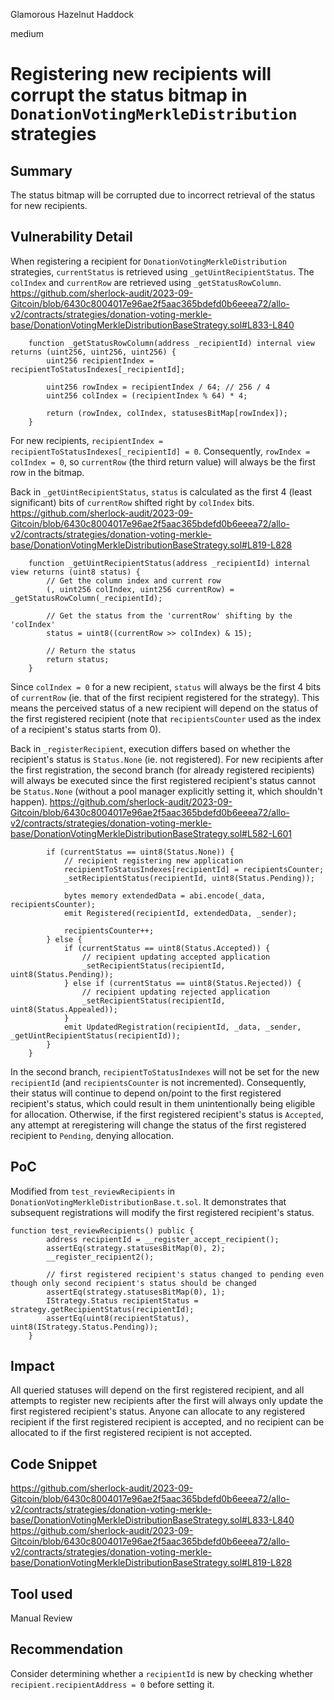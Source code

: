 Glamorous Hazelnut Haddock

medium

# Registering new recipients will corrupt the status bitmap in `DonationVotingMerkleDistribution` strategies
## Summary
The status bitmap will be corrupted due to incorrect retrieval of the status for new recipients.

## Vulnerability Detail
When registering a recipient for `DonationVotingMerkleDistribution` strategies, `currentStatus` is retrieved using `_getUintRecipientStatus`. The `colIndex` and `currentRow` are retrieved using `_getStatusRowColumn`.
https://github.com/sherlock-audit/2023-09-Gitcoin/blob/6430c8004017e96ae2f5aac365bdefd0b6eeea72/allo-v2/contracts/strategies/donation-voting-merkle-base/DonationVotingMerkleDistributionBaseStrategy.sol#L833-L840
```solidity
    function _getStatusRowColumn(address _recipientId) internal view returns (uint256, uint256, uint256) {
        uint256 recipientIndex = recipientToStatusIndexes[_recipientId];

        uint256 rowIndex = recipientIndex / 64; // 256 / 4
        uint256 colIndex = (recipientIndex % 64) * 4;

        return (rowIndex, colIndex, statusesBitMap[rowIndex]);
    }
```
For new recipients, `recipientIndex = recipientToStatusIndexes[_recipientId] = 0`. Consequently, `rowIndex = colIndex = 0`, so `currentRow` (the third return value) will always be the first row in the bitmap.

Back in `_getUintRecipientStatus`, `status` is calculated as the first 4 (least significant) bits of `currentRow` shifted right by `colIndex` bits.
https://github.com/sherlock-audit/2023-09-Gitcoin/blob/6430c8004017e96ae2f5aac365bdefd0b6eeea72/allo-v2/contracts/strategies/donation-voting-merkle-base/DonationVotingMerkleDistributionBaseStrategy.sol#L819-L828
```solidity
    function _getUintRecipientStatus(address _recipientId) internal view returns (uint8 status) {
        // Get the column index and current row
        (, uint256 colIndex, uint256 currentRow) = _getStatusRowColumn(_recipientId);

        // Get the status from the 'currentRow' shifting by the 'colIndex'
        status = uint8((currentRow >> colIndex) & 15);

        // Return the status
        return status;
    }
```
Since `colIndex = 0` for a new recipient, `status` will always be the first 4 bits of `currentRow` (ie. that of the first recipient registered for the strategy). This means the perceived status of a new recipient will depend on the status of the first registered recipient (note that `recipientsCounter` used as the index of a recipient's status starts from 0).

Back in `_registerRecipient`, execution differs based on whether the recipient's status is `Status.None` (ie. not registered). For new recipients after the first registration, the second branch (for already registered recipients) will always be executed since the first registered recipient's status cannot be `Status.None` (without a pool manager explicitly setting it, which shouldn't happen).
https://github.com/sherlock-audit/2023-09-Gitcoin/blob/6430c8004017e96ae2f5aac365bdefd0b6eeea72/allo-v2/contracts/strategies/donation-voting-merkle-base/DonationVotingMerkleDistributionBaseStrategy.sol#L582-L601
```solidity
        if (currentStatus == uint8(Status.None)) {
            // recipient registering new application
            recipientToStatusIndexes[recipientId] = recipientsCounter;
            _setRecipientStatus(recipientId, uint8(Status.Pending));

            bytes memory extendedData = abi.encode(_data, recipientsCounter);
            emit Registered(recipientId, extendedData, _sender);

            recipientsCounter++;
        } else {
            if (currentStatus == uint8(Status.Accepted)) {
                // recipient updating accepted application
                _setRecipientStatus(recipientId, uint8(Status.Pending));
            } else if (currentStatus == uint8(Status.Rejected)) {
                // recipient updating rejected application
                _setRecipientStatus(recipientId, uint8(Status.Appealed));
            }
            emit UpdatedRegistration(recipientId, _data, _sender, _getUintRecipientStatus(recipientId));
        }
    }
```
In the second branch, `recipientToStatusIndexes` will not be set for the new `recipientId` (and `recipientsCounter` is not incremented). Consequently, their status will continue to depend on/point to the first registered recipient's status, which could result in them unintentionally being eligible for allocation. Otherwise, if the first registered recipient's status is `Accepted`, any attempt at reregistering will change the status of the first registered recipient to `Pending`, denying allocation.

## PoC
Modified from `test_reviewRecipients` in `DonationVotingMerkleDistributionBase.t.sol`. It demonstrates that subsequent registrations will modify the first registered recipient's status.
```solidity
function test_reviewRecipients() public {
        address recipientId = __register_accept_recipient();
        assertEq(strategy.statusesBitMap(0), 2);
        __register_recipient2();

        // first registered recipient's status changed to pending even though only second recipient's status should be changed
        assertEq(strategy.statusesBitMap(0), 1);
        IStrategy.Status recipientStatus = strategy.getRecipientStatus(recipientId);
        assertEq(uint8(recipientStatus), uint8(IStrategy.Status.Pending));
    }
```

## Impact
All queried statuses will depend on the first registered recipient, and all attempts to register new recipients after the first will always only update the first registered recipient's status. Anyone can allocate to any registered recipient if the first registered recipient is accepted, and no recipient can be allocated to if the first registered recipient is not accepted.

## Code Snippet
https://github.com/sherlock-audit/2023-09-Gitcoin/blob/6430c8004017e96ae2f5aac365bdefd0b6eeea72/allo-v2/contracts/strategies/donation-voting-merkle-base/DonationVotingMerkleDistributionBaseStrategy.sol#L833-L840
https://github.com/sherlock-audit/2023-09-Gitcoin/blob/6430c8004017e96ae2f5aac365bdefd0b6eeea72/allo-v2/contracts/strategies/donation-voting-merkle-base/DonationVotingMerkleDistributionBaseStrategy.sol#L819-L828

## Tool used

Manual Review

## Recommendation
Consider determining whether a `recipientId` is new by checking whether `recipient.recipientAddress = 0` before setting it.